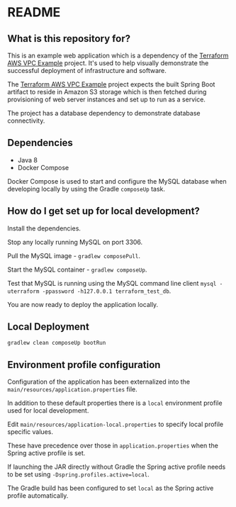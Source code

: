 # README #

## What is this repository for? ##

This is an example web application which is a dependency of the [Terraform AWS VPC Example](https://github.com/benoutram/terraform-aws-vpc-example) project. It's used to help visually demonstrate the successful deployment of 
infrastructure and software.

The [Terraform AWS VPC Example](https://github.com/benoutram/terraform-aws-vpc-example) project expects the built 
Spring Boot artifact to reside in Amazon S3 storage which is then fetched during provisioning of web server 
instances and set up to run as a service.

The project has a database dependency to demonstrate database connectivity.

## Dependencies ##

  * Java 8
  * Docker Compose
  
Docker Compose is used to start and configure the MySQL database when developing locally by using the Gradle 
`composeUp` task.

## How do I get set up for local development? ##

Install the dependencies.

Stop any locally running MySQL on port 3306.

Pull the MySQL image - `gradlew composePull`.

Start the MySQL container - `gradlew composeUp`.
  
Test that MySQL is running using the MySQL command line client `mysql -uterraform -ppassword -h127.0.0.1 terraform_test_db`.

You are now ready to deploy the application locally.

## Local Deployment ##

`gradlew clean composeUp bootRun`

## Environment profile configuration ##

Configuration of the application has been externalized into the `main/resources/application.properties` file.

In addition to these default properties there is a `local` environment profile used for local development.

Edit `main/resources/application-local.properties` to specify local profile specific values.

These have precedence over those in `application.properties` when the Spring active profile is set.

If launching the JAR directly without Gradle the Spring active profile needs to be set using `-Dspring.profiles.active=local`.

The Gradle build has been configured to set `local` as the Spring active profile automatically.
